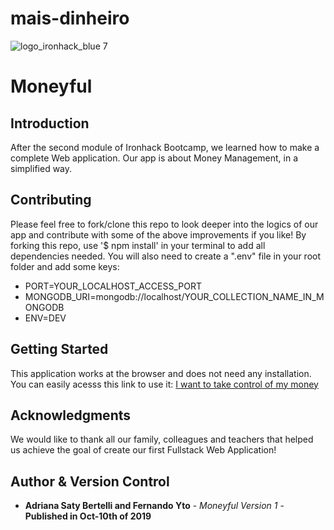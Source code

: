 # mais-dinheiro
![logo_ironhack_blue 7](https://user-images.githubusercontent.com/23629340/40541063-a07a0a8a-601a-11e8-91b5-2f13e4e6b441.png)

# Moneyful

## Introduction
After the second module of Ironhack Bootcamp, we learned how to make a complete Web application. Our app is about Money Management, in a simplified way.

## Contributing
Please feel free to fork/clone this repo to look deeper into the logics of our app and contribute with some of the above improvements if you like! By forking this repo, use '$ npm install' in your terminal to add all dependencies needed. You will also need to create a ".env" file in your root folder and add some keys:
* PORT=YOUR_LOCALHOST_ACCESS_PORT
* MONGODB_URI=mongodb://localhost/YOUR_COLLECTION_NAME_IN_MONGODB
* ENV=DEV

## Getting Started
This application works at the browser and does not need any installation.
You can easily acesss this link to use it:  [I want to take control of my money](https://mais-dinheiro.herokuapp.com/)

## Acknowledgments
We would like to thank all our family, colleagues and teachers that helped us achieve the goal of create our first Fullstack Web Application! 

## Author & Version Control

* **Adriana Saty Bertelli and Fernando Yto** - *Moneyful Version 1* - **Published in Oct-10th of 2019**